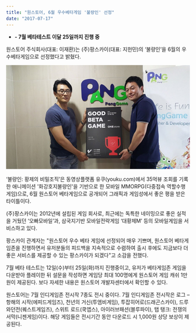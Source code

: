 ```yaml
---
title: "원스토어, 6월 우수베타게임 '불량인' 선정"
date: "2017-07-17"
---
```


- **\- 7월 베타테스트 이달 25일까지 진행 중**

원스토어 주식회사(대표: 이재환)는 (주)팡스카이(대표: 지헌민)의 ‘불량인’을 6월의 우수베타게임으로 선정했다고 밝혔다.

![](images/170714_01.jpg)

‘불량인: 황제의 비밀조직’은 동영상플랫폼 유쿠(youku.com)에서 35억뷰 조회를 기록한 애니메이션 '화강호지불량인'을 기반으로 한 모바일 MMORPG(다중접속 역할수행게임)으로, 6월 원스토어 베타게임으로 공개되어 그래픽과 게임성에서 좋은 평을 받은 타이틀이다.

(주)팡스카이는 2012년에 설립된 게임 회사로, 최근에는 독특한 네이밍으로 좋은 실적을 거뒀던 ‘오빠모바일’과, 삼국지기반 모바일전략게임 ‘대황제M’ 등의 모바일게임을 서비스하고 있다.

팡스카이 관계자는 "원스토어 우수 베타 게임에 선정되어 매우 기쁘며, 원스토어 베타게임존을 진행하면서 유저분들의 피드백을 지속적으로 수렴하여 출시 후에도 지금보다 더 좋은 서비스를 제공할 수 있는 팡스카이가 되겠다"고 소감을 전했다.

7월 베타 테스트는 12일(수)부터 25일(화)까지 진행중이고, 유저가 베타게임존 게임을 다운받아 플레이한 뒤 설문을 작성하면 게임당 최대 100명에게 원스토어 게임 캐쉬 1만원이 제공된다. 보다 자세한 내용은 원스토어 개발자센터에서 확인할 수 있다. 

원스토어는 7월 인디게임존 전시작 7종도 전시 중이다. 7월 인디게임존 전시작은 로그 – 항해의 시작(에피드게임즈), 천년의 거신(투엠비게임), 투잡히어로(드래곤스카이), 드루와던전(퀘스트게임즈), 스위트 로드(쿡앱스), 아이러브패션(블루파이), 탭 탱크: 전쟁의 서막(니젠게임)이다. 해당 게임들은 전시기간 동안 다운로드 시 1,000원 상당 보상이 제공된다.
